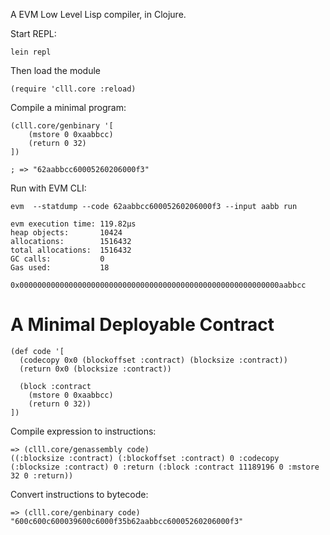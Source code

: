 A EVM Low Level Lisp compiler, in Clojure.

Start REPL:

```
lein repl
```

Then load the module

```
(require 'clll.core :reload)
```

Compile a minimal program:

```
(clll.core/genbinary '[
    (mstore 0 0xaabbcc)
    (return 0 32)
])

; => "62aabbcc60005260206000f3"
```

Run with EVM CLI:

```
evm  --statdump --code 62aabbcc60005260206000f3 --input aabb run
```

```
evm execution time: 119.82µs
heap objects:       10424
allocations:        1516432
total allocations:  1516432
GC calls:           0
Gas used:           18

0x0000000000000000000000000000000000000000000000000000000000aabbcc
```

# A Minimal Deployable Contract

```
(def code '[
  (codecopy 0x0 (blockoffset :contract) (blocksize :contract))
  (return 0x0 (blocksize :contract))

  (block :contract
    (mstore 0 0xaabbcc)
    (return 0 32))
])
```

Compile expression to instructions:

```
=> (clll.core/genassembly code)
((:blocksize :contract) (:blockoffset :contract) 0 :codecopy (:blocksize :contract) 0 :return (:block :contract 11189196 0 :mstore 32 0 :return))
```

Convert instructions to bytecode:

```
=> (clll.core/genbinary code)
"600c600c600039600c6000f35b62aabbcc60005260206000f3"
```

